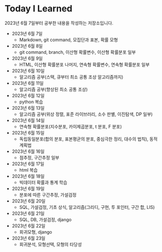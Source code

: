 # Today I Learned
2023년 6월 7일부터 공부한 내용을 작성하는 저장소입니다.

* 2023년 6월 7일
  * Markdown, git command, 모집단과 표본, 확률 모형
* 2023년 6월 8일
  * git command, branch, 이산형 확률변수, 이산형 확률분포 일부
* 2023년 6월 9일
  * HTML, 이산형 확률분포 나머지, 연속형 확률변수, 연속형 확률분포 일부
* 2023년 6월 10일
  * 알고리즘 공부(스택, 큐부터 최소 공통 조상 알고리즘까지)
* 2023년 6월 11일
  * 알고리즘 공부(향상된 최소 공통 조상)
* 2023년 6월 12일
  * python 복습
* 2023년 6월 13일
  * 알고리즘 공부(위상 정렬, 표준 라이브러리, 소수 판별, 이진탐색, DP 일부)
* 2023년 6월 14일
  * 연속형 확률분포(지수분포, 카이제곱분포, t 분포, F 분포)
* 2023년 6월 15일
  * 독립동일분포(합의 분포, 표본평균의 분포, 중심극한 정리, 대수의 법칙), 동적 계획법
* 2023년 6월 16일
  * 점추정, 구간추정 일부
* 2023년 6월 17일
  * html 복습
* 2023년 6월 18일
  * 빅데이터 확률과 통계 학습
* 2023년 6월 19일
  * 분포에 따른 구간추정, 가설검정
* 2023년 6월 20일
  * SQL, 가설검정, 기초 상식, 알고리즘(그리디, 구현, 투 포인터, 구간 합, LIS)
* 2023년 6월 21일
  * SQL, DB, 가설검정, django
* 2023년 6월 22일
  * 회귀모형, django
* 2023년 6월 23일
  * 회귀분석, 모형선택, 모형의 타당성

